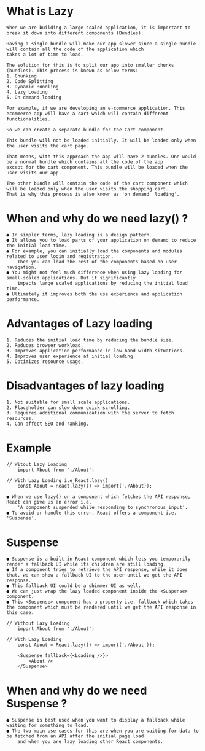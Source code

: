 # What is Lazy
    When we are building a large-scaled application, it is important to break it down into different components (Bundles).  

    Having a single bundle will make our app slower since a single bundle will contain all the code of the application which 
    takes a lot of time to load.  

    The solution for this is to split our app into smaller chunks (bundles). This process is known as below terms:  
    1. Chunking  
    2. Code Splitting  
    3. Dynamic Bundling  
    4. Lazy Loading  
    5. On demand loading  

    For example, if we are developing an e-commerce application. This ecommerce app will have a cart which will contain different 
    functionalities.  

    So we can create a separate bundle for the Cart component. 

    This bundle will not be loaded initially. It will be loaded only when the user visits the cart page. 

    That means, with this approach the app will have 2 bundles. One would be a normal bundle which contains all the code of the app 
    except for the cart component. This bundle will be loaded when the user visits our app.  

    The other bundle will contain the code of the cart component which will be loaded only when the user visits the shopping cart.  
    That is why this process is also known as 'on demand  loading'. 

# When and why do we need lazy() ? 
    ● In simpler terms, lazy loading is a design pattern. 
    ● It allows you to load parts of your application on demand to reduce the initial load time. 
    ● For example, you can initially load the components and modules related to user login and registration. 
        Then you can load the rest of the components based on user navigation.
    ● You might not feel much difference when using lazy loading for small-scaled applications. But it significantly 
        impacts large scaled applications by reducing the initial load time. 
    ● Ultimately it improves both the use experience and application performance. 

# Advantages of Lazy loading 
    1. Reduces the initial load time by reducing the bundle size.  
    2. Reduces browser workload.  
    3. Improves application performance in low-band width situations.  
    4. Improves user experience at initial loading.  
    5. Optimizes resource usage. 

# Disadvantages of lazy loading 
    1. Not suitable for small scale applications.  
    2. Placeholder can slow down quick scrolling.  
    3. Requires additional communication with the server to fetch resources.  
    4. Can affect SEO and ranking. 

# Example 
    // Witout Lazy Loading
        import About from './About';

    // With Lazy Loading i.e React.lazy()
        const About = React.lazy(() => import('./About));

    ● When we use lazy() on a component which fetches the API response, React can give us an error i.e. 
        'A component suspended while responding to synchronous input'. 
    ● To avoid or handle this error, React offers a component i.e. 'Suspense'. 

# Suspense 
    ● Suspense is a built-in React component which lets you temporarily render a fallback UI while its children are still loading. 
    ● If a component tries to retrieve the API response, while it does that, we can show a fallback UI to the user until we get the API response. 
    ● This fallback UI could be a shimmer UI as well. 
    ● We can just wrap the lazy loaded component inside the <Suspense> component. 
    ● This <Suspense> component has a property i.e. fallback which takes the component which must be rendered until we get the API response in this case.

    // Without Lazy Loading
        import About from './About';

    // With Lazy Loading
        const About = React.lazy(() => import('./About'));

        <Suspense fallback={<Loading />}>
            <About />
        </Suspense>

# When and why do we need Suspense ? 
    ● Suspense is best used when you want to display a fallback while waiting for something to load. 
    ● The two main use cases for this are when you are waiting for data to be fetched from an API after the initial page load 
        and when you are lazy loading other React components.